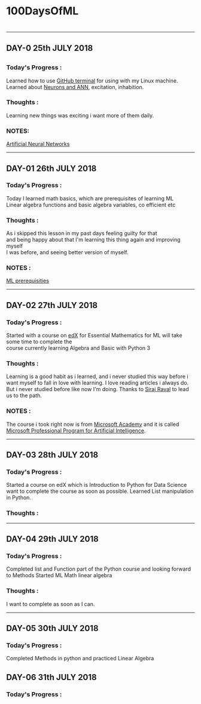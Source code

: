 # 100DaysOfML <h1>
---
## DAY-0 25th JULY 2018 <h2>

### Today's Progress :
Learned how to use [GitHub terminal](https://www.youtube.com/watch?v=HVsySz-h9r4&t=1158s) for using with my Linux machine.  
Learned about [Neurons and ANN](http://www.saedsayad.com/artificial_neural_network.htm), excitation, inhabition.
### Thoughts :
Learning new things was exciting i want more of them daily.
### NOTES:
[Artificial Neural Networks](https://blog.goodaudience.com/artificial-neural-networks-explained-436fcf36e75)
***
## DAY-01 26th JULY 2018 <h3>
### Today's Progress :
Today I learned math basics, which are prerequisites of learning ML  
Linear algebra functions and basic algebra variables, co efficient etc
### Thoughts :
As i skipped this lesson in my past days feeling guilty for that   
and being happy about that I'm learning this thing again and improving myself  
I was before, and seeing better version of myself.
### NOTES :
[ ML prerequisities](https://developers.google.com/machine-learning/crash-course/prereqs-and-prework)  
___

## DAY-02 27th JULY 2018

### Today's Progress :
Started with a course on [edX](www.edx.org) for Essential Mathematics for  ML will take some time to complete the  
course currently learning Algebra and Basic with Python 3
### Thoughts :
Learning is a good habit as i learned, and i never studied this way before i want myself to fall in love
with learning. I love reading articles i always do. But i never studied before like now I'm doing. Thanks to [Siraj Raval](http://www.youtube.com/c/sirajraval) to lead us to the path.
### NOTES :
The course i took right now is from [Microsoft Academy](https://academy.microsoft.com/en-us/professional-program/) and it is called
[Microsoft Professional Program for Artificial Intelligence](https://academy.microsoft.com/en-us/tracks/artificial-intelligence).
___
## DAY-03 28th JULY 2018

### Today's Progress :
Started a course on edX which is Introduction to Python for Data Science want to complete the course as soon as possible. Learned List manipulation in Python.
### Thoughts :

___
## DAY-04 29th JULY 2018

### Today's Progress :
Completed list and Function part of the Python course and looking forward to Methods
Started ML Math linear algebra
### Thoughts : 
I want to complete as soon as I can.

___
## DAY-05 30th JULY 2018

### Today's Progress :
Completed Methods in python and practiced Linear Algebra

## DAY-06 31th JULY 2018

### Today's Progress :
